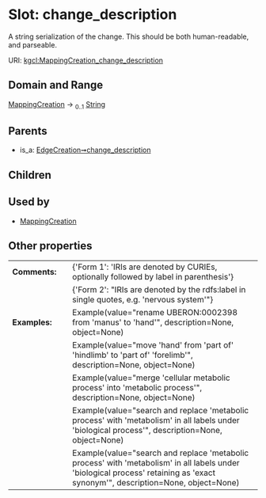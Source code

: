 
# Slot: change_description


A string serialization of the change. This should be both human-readable, and parseable.

URI: [kgcl:MappingCreation_change_description](http://w3id.org/kgcl/MappingCreation_change_description)


## Domain and Range

[MappingCreation](MappingCreation.md) &#8594;  <sub>0..1</sub> [String](types/String.md)

## Parents

 *  is_a: [EdgeCreation➞change_description](EdgeCreation_change_description.md)

## Children


## Used by

 * [MappingCreation](MappingCreation.md)

## Other properties

|  |  |  |
| --- | --- | --- |
| **Comments:** | | {'Form 1': 'IRIs are denoted by CURIEs, optionally followed by label in parenthesis'} |
|  | | {'Form 2': "IRIs are denoted by the rdfs:label in single quotes, e.g. 'nervous system'"} |
| **Examples:** | | Example(value="rename UBERON:0002398 from 'manus' to 'hand'", description=None, object=None) |
|  | | Example(value="move 'hand' from 'part of' 'hindlimb' to 'part of' 'forelimb'", description=None, object=None) |
|  | | Example(value="merge 'cellular metabolic process' into 'metabolic process'", description=None, object=None) |
|  | | Example(value="search and replace 'metabolic process' with 'metabolism' in all labels under 'biological process'", description=None, object=None) |
|  | | Example(value="search and replace 'metabolic process' with 'metabolism' in all labels under 'biological process' retaining as 'exact synonym'", description=None, object=None) |

